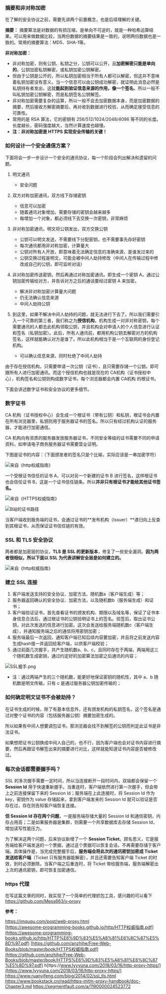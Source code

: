 ### 摘要和非对称加密
在了解的安全协议之前，需要先讲两个前置概念，也是后续理解的关键。

**摘要：** 摘要算法是对数据的有损压缩，是单向不可逆的，就是一种哈希运算结果。可以用来做数据比较，当两份数据的摘要结果是一致的，说明两份数据也是一致的。常用的摘要算法：MD5、SHA-1等。

**非对称加密：**

-   非对称加密，则有公钥、私钥之分，公钥可以公开，且**加密解密只能是单向的**，公钥加密私钥解密，或私钥加密公钥解密。
-   但由于公钥是公开的，所以私钥加密相当于所有人都可以解密，但这并不意味着私钥加密没有意义。当一个信息可以由公钥成功解密，就证明此消息必然是私钥持有者发出，这就**能起到验证信息来源的作用，像一个签名**。所以一般不叫私钥加密公钥解密，而是私钥签名公钥解签。
-   非对称加密需要复杂的运算，所以一般不会去加密数据本身，而是加密数据的摘要，然后接收方解密摘要后，再对收到数据进行校验，从而确定接受信息的可靠性。
-   常用的是 RSA 算法，它的密钥有 256/512/1024/2048/4096 等不同的长度。长度越长，密码强度越大，当然计算速度也越慢。
-   **注：非对称加密是 HTTPS 实现安全传输的关键！**

### 如何设计一个安全通信方案？

下面将会一步一步设计一个安全的通讯协议，每一个阶段会列出解决和遗留的问题。

1.  明文通讯

    -   安全问题

1.  双方对称加密通讯，双方线下存储密钥

    -   信息可以加密
    -   随着通讯对象增加，需要存储的密钥会越来越多
    -   每增加一个对象，都必须线下去交换一次密钥，非常麻烦

1.  非对称加密通讯，明文将公钥发出，双方交换公钥

    -   公钥可以明文发送，不需要线下分配密钥，也不需要事先存好密钥
    -   每次通讯都用非对称加密，计算量大
    -   公钥对所有人开放，即意味着无法确定信息的准确来源，是谁发过来的
    -   公钥交换过程是明文，可能会被中间人劫持修改（中间人在传输过程中修改成自己的公钥，即可监听对话）

1.  非对称加密传送密钥，然后再通过对称加密通讯。即生成一个密钥 A，通过公钥加密传输给对方，并告诉对方之后的通话要经过密钥 A 来加密。

    -   解决非对称加密计算量大问题
    -   仍无法确认信息来源
    -   中间人劫持公钥

1.  到这里，如果不解决中间人劫持的问题，就无法进行下去了。所以我们需要引入一个可靠的第三者，我们称之为**授信机构**，机构生成一对非对称密钥，每个需要通讯的人都去此机构领取公钥，并且机构会对申请人的个人信息进行认证和签名（私钥加密）。此后，所有人通讯前，都用机构公钥去解密对方的机构签名，这样就能确认对方是谁了。所以此机构相当于是一个互联网的身份登记机构。

    -   可以确认信息来源，同时杜绝了中间人劫持

由于存在授信机构，只需要申请一次公钥（证书），且只需要存储一个公钥，即可跟所有人进行加密通讯。而这个授信机构也就是现在的 CA机构（证书授权中心），机构签名和公钥则构成数字证书，每个浏览器都会内置 CA机构 的根证书。

下面会讲述数字证书和安全协议的更多细节。

### 数字证书

CA 机构（证书授权中心）会生成一个根证书（带有公钥）和私钥，根证书会内置在所有浏览器里，私钥则用于服务器证书的签名。所以只有经过机构认证的服务器，才能进行加密通信。

CA 机构向有资质的服务器发放服务器证书，不同安全等级的证书需要不同的申请资料，如申请电子商务服务器证书需要营业证明。

下图是证书的内容：（下面颁发者的签名只是个比喻，实际应该是一串加密字符）

![来自《http权威指南》](https://p3-juejin.byteimg.com/tos-cn-i-k3u1fbpfcp/79db5e5c07264a629d9136459620374a~tplv-k3u1fbpfcp-zoom-1.image)


一个受根证书信任的证书 A，可以对另一个新建的证书 B 进行签名，这样根证书也会信任证书 B，这是一个证书信任链条。所以**并非只有根证书才能给其他证书签名。**

![来自《HTTPS权威指南》](https://p3-juejin.byteimg.com/tos-cn-i-k3u1fbpfcp/a9aaea7346ca4724b9a2a102333b6633~tplv-k3u1fbpfcp-zoom-1.image)

![B站的证书路径](https://p3-juejin.byteimg.com/tos-cn-i-k3u1fbpfcp/cee631c3232d4d1eaf567301bacd6ccd~tplv-k3u1fbpfcp-zoom-1.image)

当客户端收到服务端的证书，会通过证书的**发布机构（Issuer）**递归向上反查到其根证书，从而保证证书信任链的有效。

### SSL 和 TLS 安全协议

两者都是加密层的协议，**TLS 是 SSL 的更新版本**，修复了一些安全漏洞。**因为两者很相似，所以下面以 SSL 为代表讲解安全层是如何建立的。**

![来自《http权威指南》](https://p3-juejin.byteimg.com/tos-cn-i-k3u1fbpfcp/f0103e4f50f44dce8cbda2dbbdab3737~tplv-k3u1fbpfcp-zoom-1.image)


### 建立 SSL 连接

1.  客户端发送支持的安全协议、加密方法、随机数a（客户端生成）等；
1.  服务器返回确认的安全协议、加密方法，以及随机数b（服务端生成）和证书；
1.  客户端验证证书，首先查看证书的颁发机构、期限以及域名等，保证了证书本身信息合法后，通过根证书的公钥验明证书上的签名。验签后，取出证书公钥，对此次发送的信息进行加密。这次会发送给服务端随机数c（客户端生成），并通知服务端之后的通信将用密钥加密；
1.  服务端最后一次返回，通知客户端已知后续内容要加密，并且将之前发送内容生成hash值一并返回给客户端，以供客户端校验；
1.  通过前面几次握手，共产生随机数a、b、c，且同时存在于两端，两端用这三个随机数生成密钥，通过约定好的加密算法加密之后通讯的内容；

![SSL握手.png](https://p3-juejin.byteimg.com/tos-cn-i-k3u1fbpfcp/5fb69622ee90435483eebaf02e855af7~tplv-k3u1fbpfcp-zoom-1.image)

-   注：通过两端产生的三个随机数，能更好地保证密钥的随机性，其中 a、b 随机数是明文传输，只有 c 是通过服务器公钥加密传输的；

### 如何确定明文证书不会被劫持？

在证书生成的时候，除了有基本信息外，还有颁发机构的私钥签名，这个签名是通过对整个证书的内容（包括服务器公钥）摘要加密生成的。

所以如果有中间人想要调包证书，那浏览器会找不到解签的公钥而判定此证书是非法证书。

如果想把证书公钥换成中间人自己的，也不行，因为客户端也会对证书内容进行摘要，然后再跟证书解签出来的摘要进行对比，这样就能知道证书内容是否被修改过。

### 每次会话都需要握手吗？

SSL 的多次握手需要一定时间，所以当连接断开一段时间内，双端都会保留一个 **Session Id** 用于快速重新握手。当重连时，客户端依然进行第一次握手，但会带上之前连接保留下来的 Session Id；服务端在上此连接时，将 Session Id 作为 key，密钥作为 value 存储起来，拿到客户端发来的 Session Id 就可以验证是否存在过，存在则告知客户端恢复连接。

**但 Session Id 存在两个问题**，一是服务端存储大量的 Session Id 和通信密钥，内存占用高；二是如果服务器是集群，则需要一个共享数据库去存储 Session Id，增加读写性能压力。

为了解决这两个问题，后来协议新增了一个 **Session Ticket**。顾名思义，它是服务端给客户端发送的一个票据，通过这个票据可以恢复会话，不再需要存储于客户端。具体操作是，当完成完整握手后，**服务端会将此次的通讯密钥加密成 Ticket 发送给客户端**（Ticket 只有服务器能解密），并且还需要告知客户端 Ticket 的时效，到时必须删除。当客户端之后重连时，将 Ticket 带给服务端，服务端解密出上次的通讯密钥，即可恢复加密通信。

### https 代理
在写这篇文章的同时，我实现了一个简单的代理抓包工具，感兴趣的可以看下 https://github.com/Mess663/v-proxy


**参考：**

[](https://imququ.com/post/web-proxy.html)<https://imququ.com/post/web-proxy.html>   
[](https://awesome-programming-books.github.io/http/HTTP%E6%9D%83%E5%A8%81%E6%8C%87%E5%8D%97.pdf)[https://awesome-programming-books.github.io/http/HTTP权威指南.pdf](https://awesome-programming-books.github.io/http/HTTP%E6%9D%83%E5%A8%81%E6%8C%87%E5%8D%97.pdf)
[](https://github.com/anzhihe/Free-Web-Books/blob/master/book/HTTPS%E6%9D%83%E5%A8%81%E6%8C%87%E5%8D%97.pdf)[https://github.com/anzhihe/Free-Web-Books/blob/master/book/HTTPS权威指南.pdf](https://github.com/anzhihe/Free-Web-Books/blob/master/book/HTTPS%E6%9D%83%E5%A8%81%E6%8C%87%E5%8D%97.pdf)  h[ttps://www.lyyyuna.com/2018/03/16/http-proxy-https/](https://www.lyyyuna.com/2018/03/16/http-proxy-https/)   [](https://www.ruanyifeng.com/blog/2014/02/ssl_tls.html)<https://www.ruanyifeng.com/blog/2014/02/ssl_tls.html>  [](https://www.bookstack.cn/read/https-mitm-proxy-handbook/doc-Chapter3.md)<https://www.bookstack.cn/read/https-mitm-proxy-handbook/doc-Chapter3.md>  [](https://segmentfault.com/a/1190000024523772)<https://segmentfault.com/a/1190000024523772>